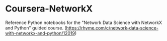# Coursera-NetworkX

Reference Python notebooks for the 
"Network Data Science with NetworkX and Python"
guided course. (https://rhyme.com/c/network-data-science-with-networkx-and-python/12019)
